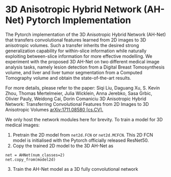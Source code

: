 # 3D Anisotropic Hybrid Network (AH-Net) Pytorch Implementation
The Pytorch implementation of the 3D Anisotropic Hybrid Network (AH-Net) that transfers convolutional features learned from 2D images to 3D anisotropic volumes. Such a transfer inherits the desired strong generalization capability for within-slice information while naturally exploiting between-slice information for more effective modelling. We experiment with the proposed 3D AH-Net on two different medical image analysis tasks, namely lesion detection from a Digital Breast Tomosynthesis volume, and liver and liver tumor segmentation from a Computed Tomography volume and obtain the state-of-the-art results.

For more details, please refer to the paper:
Siqi Liu, Daguang Xu, S. Kevin Zhou, Thomas Mertelmeier, Julia Wicklein, Anna Jerebko, Sasa Grbic, Olivier Pauly, Weidong Cai, Dorin Comaniciu
3D Anisotropic Hybrid Network: Transferring Convolutional Features from 2D Images to 3D Anisotropic Volumes
[arXiv:1711.08580 [cs.CV].](https://arxiv.org/abs/1711.08580)


We only host the network modules here for brevity. 
To train a model for 3D medical images:
1. Pretrain the 2D model from `net2d.FCN` or `net2d.MCFCN`. This 2D FCN model is initialised with the Pytorch officially released ResNet50.
2. Copy the trained 2D model to the 3D AH-Net as 
```
net = AHNet(num_classes=2)
net.copy_from(model2d)
```
3. Train the AH-Net model as a 3D fully convolutional network
